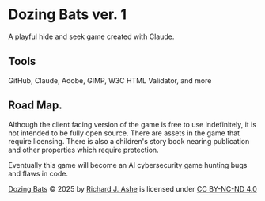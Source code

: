 # Dozing Bats ver. 1  
  
A playful hide and seek game created with Claude.  

## Tools  

GitHub, Claude, Adobe, GIMP, W3C HTML Validator, and more  
  
## Road Map. 
  
Although the client facing version of the game is free to use indefinitely, it is not intended to be fully open source. There are assets in the game that require licensing. There is also a children's story book nearing publication and other properties which require protection.  
  
Eventually this game will become an AI cybersecurity game hunting bugs and flaws in code.  
  

<a href="https://dozingbats.com">Dozing Bats</a> © 2025 by <a href="https://github.com/griffineyes">Richard J. Ashe</a> is licensed under <a href="https://creativecommons.org/licenses/by-nc-nd/4.0/">CC BY-NC-ND 4.0</a>  <a href="https://creativecommons.org/licenses/by-nc-nd/4.0/"><img src="http://mirrors.creativecommons.org/presskit/buttons/88x31/svg/by-nc-nd.svg" alt="" style="max-width: 1em;max-height:1em;margin-left: .2em;">
  